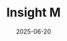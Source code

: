 ---  
layout: startup_page  
title: "Insight M"  
id: "insightm.com"  
permalink: "/insightminsightm.com06202025/"  
website: "https://insightm.com/"  
funding_round: "Growth Financing"  
funding_amount: "$30M"  
investors: "Morgan Stanley Investment Management, DCVC, Climate Investment, Energy Innovation Capital"  
about: "Insight M is a methane detection and management company that provides high-resolution data on fugitive methane emissions to energy operators. Using aerial sensors, the company helps clients identify, quantify, and repair emitting infrastructure, enabling them to reduce emissions and increase profits. They have enabled the avoidance of over 110 million metric tons of CO2e since inception."  
markets: "Oil and Gas Equipment, Electronic Equipment and Instruments, Environmental Services (B2B)"  
hq: "Sunnyvale, California, United States"  
founded_year: "2014"  
linkedin: "https://www.linkedin.com/company/insightm"  
twitter: "https://twitter.com/kairosaerospace"  
instagram: ""  
facebook: "https://www.facebook.com/KairosAerospace"  
crunchbase: "https://www.crunchbase.com/organization/insight-M"  
pitchbook: "https://pitchbook.com/profiles/company/99929-17"  

date_display: "20-Jun-2025"  
date: "2025-06-20"

# SEO Optimization  
meta_title: "Insight M - Growth Financing Funding ($30M)"  
meta_description: "Insight M, Insight M is a methane detection and management company that provides high-resolution data on fugitive methane emissions to energy operators. Using ae..."  
meta_keywords: "Insight M, Oil and Gas Equipment, Electronic Equipment and Instruments, Environmental Services (B2B), Growth Financing funding"  
canonical_url: "https://startup.projectstartups.com/insightminsightm.com06202025/"  
---